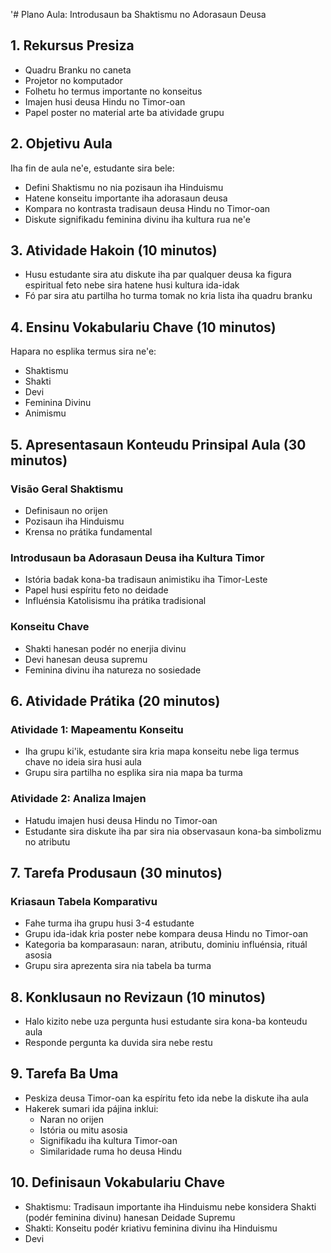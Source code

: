 '# Plano Aula: Introdusaun ba Shaktismu no Adorasaun Deusa

## 1. Rekursus Presiza

- Quadru Branku no caneta
- Projetor no komputador
- Folhetu ho termus importante no konseitus
- Imajen husi deusa Hindu no Timor-oan
- Papel poster no material arte ba atividade grupu

## 2. Objetivu Aula

Iha fin de aula ne'e, estudante sira bele:
- Defini Shaktismu no nia pozisaun iha Hinduismu
- Hatene konseitu importante iha adorasaun deusa
- Kompara no kontrasta tradisaun deusa Hindu no Timor-oan
- Diskute signifikadu feminina divinu iha kultura rua ne'e

## 3. Atividade Hakoin (10 minutos)

- Husu estudante sira atu diskute iha par qualquer deusa ka figura espiritual feto nebe sira hatene husi kultura ida-idak
- Fó par sira atu partilha ho turma tomak no kria lista iha quadru branku

## 4. Ensinu Vokabulariu Chave (10 minutos)

Hapara no esplika termus sira ne'e:
- Shaktismu
- Shakti
- Devi
- Feminina Divinu
- Animismu

## 5. Apresentasaun Konteudu Prinsipal Aula (30 minutos)

### Visão Geral Shaktismu
- Definisaun no orijen
- Pozisaun iha Hinduismu
- Krensa no prátika fundamental

### Introdusaun ba Adorasaun Deusa iha Kultura Timor
- Istória badak kona-ba tradisaun animistiku iha Timor-Leste
- Papel husi espíritu feto no deidade
- Influénsia Katolisismu iha prátika tradisional

### Konseitu Chave
- Shakti hanesan podér no enerjia divinu
- Devi hanesan deusa supremu
- Feminina divinu iha natureza no sosiedade

## 6. Atividade Prátika (20 minutos)

### Atividade 1: Mapeamentu Konseitu
- Iha grupu ki'ik, estudante sira kria mapa konseitu nebe liga termus chave no ideia sira husi aula
- Grupu sira partilha no esplika sira nia mapa ba turma

### Atividade 2: Analiza Imajen
- Hatudu imajen husi deusa Hindu no Timor-oan
- Estudante sira diskute iha par sira nia observasaun kona-ba simbolizmu no atributu

## 7. Tarefa Produsaun (30 minutos)

### Kriasaun Tabela Komparativu
- Fahe turma iha grupu husi 3-4 estudante
- Grupu ida-idak kria poster nebe kompara deusa Hindu no Timor-oan
- Kategoria ba komparasaun: naran, atributu, dominiu influénsia, rituál asosia
- Grupu sira aprezenta sira nia tabela ba turma

## 8. Konklusaun no Revizaun (10 minutos)

- Halo kizito nebe uza pergunta husi estudante sira kona-ba konteudu aula
- Responde pergunta ka duvida sira nebe restu

## 9. Tarefa Ba Uma

- Peskiza deusa Timor-oan ka espíritu feto ida nebe la diskute iha aula
- Hakerek sumari ida pájina inklui:
  * Naran no orijen
  * Istória ou mitu asosia
  * Signifikadu iha kultura Timor-oan
  * Similaridade ruma ho deusa Hindu

## 10. Definisaun Vokabulariu Chave

- Shaktismu: Tradisaun importante iha Hinduismu nebe konsidera Shakti (podér feminina divinu) hanesan Deidade Supremu
- Shakti: Konseitu podér kriativu feminina divinu iha Hinduismu
- Devi
